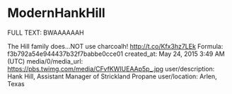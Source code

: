 # ModernHankHill

FULL TEXT: BWAAAAAAH

The Hill family does...NOT use charcoalh!  http://t.co/Kfx3hz7LEk
Formula: f3b792a54e944437b32f7babbe0cce01
created_at: May 24, 2015 3:49 AM (UTC)
media/0/media_url: https://pbs.twimg.com/media/CFvfKWIUEAAp5p_.jpg
user/description: Hank Hill, Assistant Manager of Strickland Propane
user/location: Arlen, Texas
